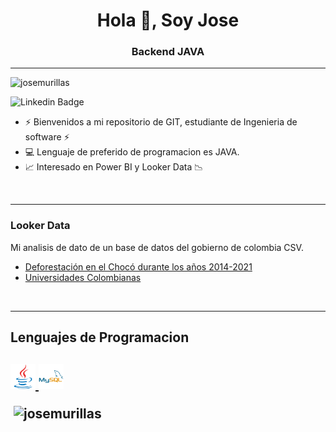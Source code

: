<h1 align="center">Hola 👋, Soy Jose</h1>
<h3 align="center">Backend JAVA</h3>

---
<p align="left"> <img src="https://komarev.com/ghpvc/?username=josemurillas&label=Profile%20views&color=0e75b6&style=flat" alt="josemurillas" /> </p>

![Linkedin Badge](https://img.shields.io/badge/-JoseAlejandroMurillasZuñiga-blue?style=flat-square&logo=Linkedin&logoColor=white&link=https://www.linkedin.com/in/jose-alejandro-murillas-zu%C3%B1iga-3477331ab/)

- ⚡ Bienvenidos a mi repositorio de GIT, estudiante de Ingenieria de software ⚡
- 💻 Lenguaje de preferido de programacion es JAVA.
- 📈 Interesado en Power BI y Looker Data 📉

<br />

--- 

### Looker Data 
Mi analisis de dato de un base de datos del gobierno de colombia CSV.
- [Deforestación en el Chocó durante los años 2014-2021](https://lookerstudio.google.com/u/0/reporting/5fd9b1bb-db6a-45d6-9310-8a4f57c6da64)
- [Universidades Colombianas](https://lookerstudio.google.com/u/0/reporting/5bdf0a44-d601-4e65-bb4f-5962aee5b06f)

<br />

---
<h2> Lenguajes de Programacion <h2>
<p align="left"> <a href="https://www.java.com" target="_blank" rel="noreferrer"> <img src="https://raw.githubusercontent.com/devicons/devicon/master/icons/java/java-original.svg" alt="java" width="40" height="40"/> </a> <a href="https://www.mysql.com/" target="_blank" rel="noreferrer"> <img src="https://raw.githubusercontent.com/devicons/devicon/master/icons/mysql/mysql-original-wordmark.svg" alt="mysql" width="40" height="40"/> </a> </p>

<p>&nbsp;<img align="center" src="https://github-readme-stats.vercel.app/api?username=josemurillas&show_icons=true&locale=en" alt="josemurillas" /></p>

